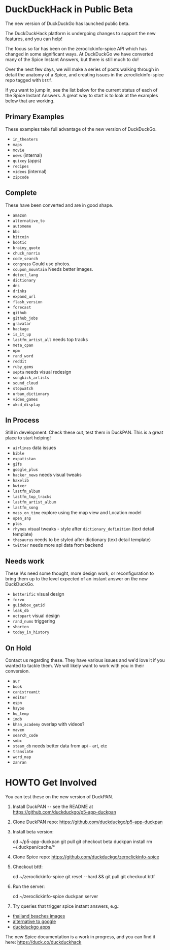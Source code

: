 # DuckDuckHack in Public Beta

The new version of DuckDuckGo has launched public beta.

The DuckDuckHack platform is undergoing changes to support the new
features, and you can help!

The focus so far has been on the zeroclickinfo-spice API which has changed in some
significant ways.  At DuckDuckGo we have converted many of the Spice Instant
Answers, but there is still much to do!

Over the next few days, we will make a series of posts walking through in
detail the anatomy of a Spice, and creating issues in the zeroclickinfo-spice
repo tagged with `bttf`.

If you want to jump in, see the list below for the current status of each of
the Spice Instant Answers. A great way to start is to look at the examples
below that are working.

## Primary Examples

These examples take full advantage of the new version of DuckDuckGo. 

- `in_theaters`
- `maps`
- `movie`
- `news` (internal)
- `quixey` (apps)
- `recipes`
- `videos` (internal)
- `zipcode`

## Complete

These have been converted and are in good shape.

- `amazon`
- `alternative_to`
- `automeme`
- `bbc`
- `bitcoin`
- `bootic`
- `brainy_quote`
- `chuck_norris`
- `code_search`
- `congress` Could use photos.
- `coupon_mountain` Needs better images.
- `detect_lang`
- `dictionary`
- `dns`
- `drinks`
- `expand_url`
- `flash_version`
- `forecast`
- `github`
- `github_jobs`
- `gravatar`
- `hackage`
- `is_it_up`
- `lastfm_artist_all` needs top tracks
- `meta_cpan`
- `npm`
- `rand_word`
- `reddit`
- `ruby_gems`
- `septa` needs visual redesign
- `songkick_artists`
- `sound_cloud`
- `stopwatch`
- `urban_dictionary`
- `video_games`
- `xkcd_display`

## In Process

Still in development. Check these out, test them in DuckPAN.
This is a great place to start helping!

- `airlines` data issues
- `bible`
- `expatistan`
- `gifs`
- `google_plus`
- `hacker_news` needs visual tweaks
- `haxelib`
- `kwixer`
- `lastfm_album`
- `lastfm_top_tracks`
- `lastfm_artist_album`
- `lastfm_song`
- `mass_on_time` explore using the map view and Location model
- `open_snp`
- `plos`
- `rhymes` visual tweaks - style after `dictionary_definition` (text detail template)
- `thesaurus` needs to be styled after dictionary (text detail template)
- `twitter` needs more api data from backend

## Needs work

These IAs need some thought, more design work, or reconfiguration to bring them
up to the level expected of an instant answer on the new DuckDuckGo.

- `betterific` visual design
- `forvo`
- `guidebox_getid`
- `leak_db`
- `octopart` visual design
- `rand_nums` triggering
- `shorten`
- `today_in_history`


## On Hold

Contact us regarding these. They have various issues and we'd love it if you wanted to tackle them.
We will likely want to work with you in their conversion.

- `aur`
- `book`
- `canistreamit`
- `editor`
- `espn`
- `hayoo`
- `hq_temp`
- `imdb`
- `khan_academy` overlap with videos?
- `maven`
- `search_code`
- `smbc`
- `steam_db` needs better data from api - art, etc
- `translate`
- `word_map`
- `zanran`

# HOWTO Get Involved

You can test these on the new version of DuckPAN.

1) Install DuckPAN -- see the README at https://github.com/duckduckgo/p5-app-duckpan

2) Clone DuckPAN repo: https://github.com/duckduckgo/p5-app-duckpan

3) Install beta version:

    cd ~/p5-app-duckpan
    git pull
    git checkout beta
    duckpan install
    rm ~/.duckpan/cache/*

4) Clone Spice repo: https://github.com/duckduckgo/zeroclickinfo-spice

5) Checkout bttf:

    cd ~/zeroclickinfo-spice
    git reset --hard && git pull
    git checkout bttf

6) Run the server:

    cd ~/zeroclickinfo-spice
    duckpan server

7) Try queries that trigger spice instant answers, e.g.:

- [thailand beaches images](https://next.duckduckgo.com/?q=thailand+beaches+images)
- [alternative to google](https://next.duckduckgo.com/?q=alternative+to+google)
- [duckduckgo apps](https://next.duckduckgo.com/?q=duckduckgo+apps)

The new Spice documentation is a work in progress, and you can find it here: https://duck.co/duckduckhack
